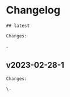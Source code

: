 # Changelog

    ## latest
    
    Changes:

\-
    
## v2023-02-28-1
    
    Changes:
    
    \-
    